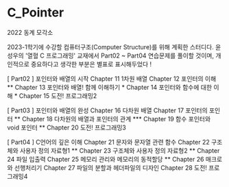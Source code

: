 # C_Pointer
2022 동계 모각소

2023-1학기에 수강할 컴퓨터구조(Computer Structure)를 위해 계획한 스터디다.
윤성우의 '열혈 C 프로그래밍' 교재에서 Part02 ~ Part04 연습문제를 풀이할 것이며,
개인적으로 중요하다고 생각한 부분은 별표로 표시해두었다 !


[ Part02 ] 포인터와 배열의 시작
Chapter 11 1차원 배열
Chapter 12 포인터의 이해 **
Chapter 13 포인터와 배열! 함께 이해하기 *
Chapter 14 포인터와 함수에 대한 이해 *
Chapter 15 도전! 프로그래밍2

[ Part03 ] 포인터와 배열의 완성
Chapter 16 다차원 배열
Chapter 17 포인터의 포인터 **
Chapter 18 다차원의 배열과 포인터의 관계 ***
Chapter 19 함수 포인터와 void 포인터 **
Chapter 20 도전! 프로그래밍3

[ Part04 ] C언어의 깊은 이해
Chapter 21 문자와 문자열 관련 함수
Chapter 22 구조체와 사용자 정의 자료형1 **
Chapter 23 구조체와 사용자 정의 자료형2 **
Chapter 24 파일 입출력
Chapter 25 메모리 관리와 메모리의 동적할당 **
Chapter 26 매크로와 선행처리기
Chapter 27 파일의 분할과 헤더파일의 디자인
Chapter 28 도전! 프로그래밍4

